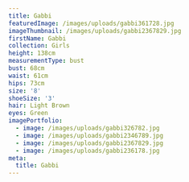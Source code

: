 ```yaml
---
title: Gabbi
featuredImage: /images/uploads/gabbi361728.jpg
imageThumbnail: /images/uploads/gabbi2367829.jpg
firstName: Gabbi
collection: Girls
height: 138cm
measurementType: bust
bust: 68cm
waist: 61cm
hips: 73cm
size: '8'
shoeSize: '3'
hair: Light Brown
eyes: Green
imagePortfolio:
  - image: /images/uploads/gabbi326782.jpg
  - image: /images/uploads/gabbi2346789.jpg
  - image: /images/uploads/gabbi2367829.jpg
  - image: /images/uploads/gabbi236178.jpg
meta:
  title: Gabbi
---
```


